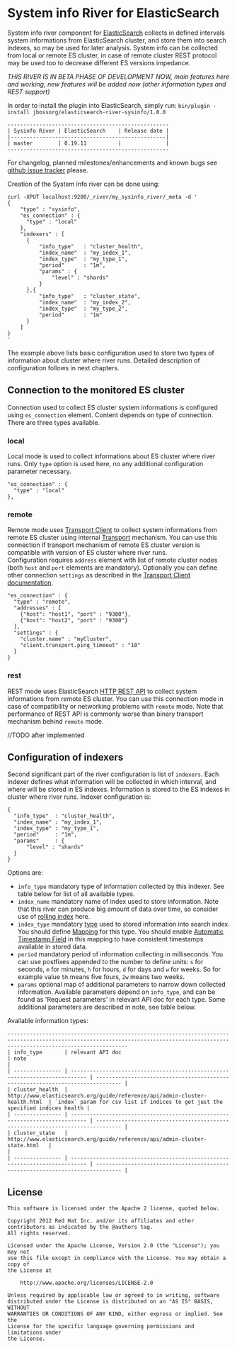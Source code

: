 System info River for ElasticSearch
===================================

System info river component for [ElasticSearch](http://www.elasticsearch.org) collects in defined intervals system informations from ElasticSearch cluster, and store them into search indexes, so may be used for later analysis.
System info can be collected from local or remote ES cluster, in case of remote cluster REST protocol may be used too to decrease different ES versions impedance.

*THIS RIVER IS IN BETA PHASE OF DEVELOPMENT NOW, main features here and working, new features will be added now (other information types and REST support)*

In order to install the plugin into ElasticSearch, simply run: `bin/plugin -install jbossorg/elasticsearch-river-sysinfo/1.0.0`

	---------------------------------------------------
	| Sysinfo River | ElasticSearch    | Release date |
	|-------------------------------------------------|
	| master        | 0.19.11          |              |
	---------------------------------------------------

For changelog, planned milestones/enhancements and known bugs see [github issue tracker](https://github.com/jbossorg/elasticsearch-river-sysinfo/issues) please.

Creation of the System info river can be done using:

	curl -XPUT localhost:9200/_river/my_sysinfo_river/_meta -d '
	{
	    "type" : "sysinfo",
	    "es_connection" : {
	      "type" : "local"
	    },
	    "indexers" : [
	      {
	          "info_type"   : "cluster_health",
	          "index_name"  : "my_index_1",
	          "index_type"  : "my_type_1",
	          "period"      : "1m",
	          "params" : {
	              "level" : "shards"
	          }
	      },{
	          "info_type"   : "cluster_state",
	          "index_name"  : "my_index_2",
	          "index_type"  : "my_type_2",
	          "period"      : "1m"
	      }
	    ]
	}
	'

The example above lists basic configuration used to store two types of information about cluster where river runs. Detailed description of configuration follows in next chapters.

## Connection to the monitored ES cluster
Connection used to collect ES cluster system informations is configured using `es_connection` element. Content depends on type of connection. There are three types available.  

### local
Local mode is used to collect informations about ES cluster where river runs. Only `type` option is used here, no any additional configuration parameter necessary.

	"es_connection" : {
	  "type" : "local"
	},

### remote
Remote mode uses [Transport Client](http://www.elasticsearch.org/guide/reference/java-api/client.html) to collect system informations from remote ES cluster using internal [Transport](http://www.elasticsearch.org/guide/reference/modules/transport.html) mechanism.
You can use this connection if transport mechanism of remote ES cluster version is compatible with version of ES cluster where river runs.  
Configuration requires `address` element with list of remote cluster nodes (both `host` and `port` elements are mandatory). 
Optionally you can define other connection `settings` as described in the [Transport Client documentation](http://www.elasticsearch.org/guide/reference/java-api/client.html). 

	"es_connection" : {
	  "type" : "remote",
	  "addresses" : [
	    {"host": "host1", "port" : "9300"},
	    {"host": "host2", "port" : "9300"}
	  ],
	  "settings" : {
	    "cluster.name" : "myCluster",
	    "client.transport.ping_timeout" : "10"
	  }
 	}

### rest
REST mode uses ElasticSearch [HTTP REST API](http://www.elasticsearch.org/guide/reference/modules/http.html) to collect system informations from remote ES cluster.
You can use this connection mode in case of compatibility or networking problems with `remote` mode. Note that performance of REST API is commonly worse than binary transport mechanism behind `remote` mode.

//TODO after implemented

## Configuration of indexers
Second significant part of the river configuration is list of `indexers`. Each indexer defines what information will be collected in which interval, and where will be stored in ES indexes.
Information is stored to the ES indexes in cluster where river runs.
Indexer configuration is:

	{
	  "info_type"  : "cluster_health",
	  "index_name" : "my_index_1",
	  "index_type" : "my_type_1",
	  "period"     : "1m",
	  "params"     : {
	      "level" : "shards"
	  }
	}

Options are:
	
* `info_type` mandatory type of information collected by this indexer. See table below for list of all available types.
* `index_name` mandatory name of index used to store information. Note that this river can produce big amount of data over time, so consider use of [rolling index](http://github.com/elasticsearch/elasticsearch/issues/1500) here.
* `index_type` mandatory [type](http://www.elasticsearch.org/guide/appendix/glossary.html#type) used to stored information into search index. You should define [Mapping](http://www.elasticsearch.org/guide/reference/mapping/) for this type. You should enable [Automatic Timestamp Field](http://www.elasticsearch.org/guide/reference/mapping/timestamp-field.html) in this mapping to have consistent timestamps available in stored data.
* `period` mandatory period of information collecting in milliseconds. You can use postfixes appended to the number to define units: `s` for seconds, `m` for minutes, `h` for hours, `d` for days and `w` for weeks. So for example value `5h` means five fours, `2w` means two weeks.
* `params` optional map of additional parameters to narrow down collected information. Available parameters depend on `info_type`, and can be found as 'Request parameters' in relevant API doc for each type. Some additional parameters are described in note, see table below.    

Available information types:

	----------------------------------------------------------------------------------------------------------------------------------------------------------------------------------
	| info_type       | relevant API doc                                                            | note                                                                           |  
	| --------------- | --------------------------------------------------------------------------- | ------------------------------------------------------------------------------ | 
	| cluster_health  | http://www.elasticsearch.org/guide/reference/api/admin-cluster-health.html  | `index` param for csv list if indices to get just the specified indices health |
	| --------------- | --------------------------------------------------------------------------- | ------------------------------------------------------------------------------ |
	| cluster_state   | http://www.elasticsearch.org/guide/reference/api/admin-cluster-state.html   |                                                                                |
	| --------------- | --------------------------------------------------------------------------- | ------------------------------------------------------------------------------ |

License
-------

    This software is licensed under the Apache 2 license, quoted below.

    Copyright 2012 Red Hat Inc. and/or its affiliates and other contributors as indicated by the @authors tag. 
    All rights reserved.

    Licensed under the Apache License, Version 2.0 (the "License"); you may not
    use this file except in compliance with the License. You may obtain a copy of
    the License at

        http://www.apache.org/licenses/LICENSE-2.0

    Unless required by applicable law or agreed to in writing, software
    distributed under the License is distributed on an "AS IS" BASIS, WITHOUT
    WARRANTIES OR CONDITIONS OF ANY KIND, either express or implied. See the
    License for the specific language governing permissions and limitations under
    the License.
	